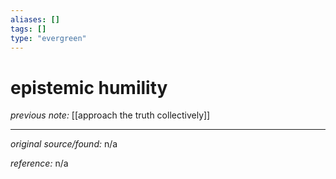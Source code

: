 ```yaml
---
aliases: []
tags: []
type: "evergreen"
---
```


# epistemic humility

_previous note:_ [[approach the truth collectively]]



---

_original source/found:_ n/a

_reference:_ n/a



